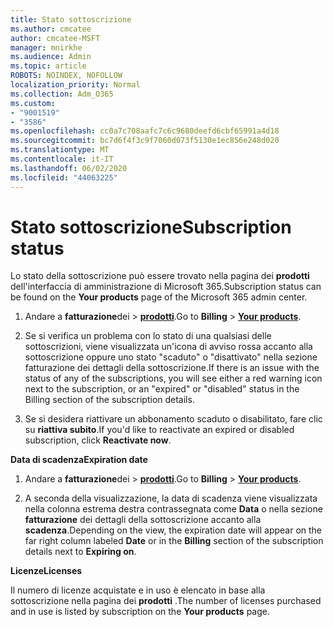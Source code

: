 ```yaml
---
title: Stato sottoscrizione
ms.author: cmcatee
author: cmcatee-MSFT
manager: mnirkhe
ms.audience: Admin
ms.topic: article
ROBOTS: NOINDEX, NOFOLLOW
localization_priority: Normal
ms.collection: Adm_O365
ms.custom:
- "9001519"
- "3586"
ms.openlocfilehash: cc0a7c708aafc7c6c9680deefd6cbf65991a4d18
ms.sourcegitcommit: bc7d6f4f3c9f7060d073f5130e1ec856e248d020
ms.translationtype: MT
ms.contentlocale: it-IT
ms.lasthandoff: 06/02/2020
ms.locfileid: "44063225"
---
```

# <a name="subscription-status"></a><span data-ttu-id="5209b-102">Stato sottoscrizione</span><span class="sxs-lookup"><span data-stu-id="5209b-102">Subscription status</span></span>

<span data-ttu-id="5209b-103">Lo stato della sottoscrizione può essere trovato nella pagina dei **prodotti** dell'interfaccia di amministrazione di Microsoft 365.</span><span class="sxs-lookup"><span data-stu-id="5209b-103">Subscription status can be found on the **Your products** page of the Microsoft 365 admin center.</span></span>

1. <span data-ttu-id="5209b-104">Andare a **fatturazione**dei  >  **[prodotti](https://go.microsoft.com/fwlink/p/?linkid=842054)**.</span><span class="sxs-lookup"><span data-stu-id="5209b-104">Go to **Billing** > **[Your products](https://go.microsoft.com/fwlink/p/?linkid=842054)**.</span></span>

2. <span data-ttu-id="5209b-105">Se si verifica un problema con lo stato di una qualsiasi delle sottoscrizioni, viene visualizzata un'icona di avviso rossa accanto alla sottoscrizione oppure uno stato "scaduto" o "disattivato" nella sezione fatturazione dei dettagli della sottoscrizione.</span><span class="sxs-lookup"><span data-stu-id="5209b-105">If there is an issue with the status of any of the subscriptions, you will see either a red warning icon next to the subscription, or an "expired" or "disabled" status in the Billing section of the subscription details.</span></span>

3. <span data-ttu-id="5209b-106">Se si desidera riattivare un abbonamento scaduto o disabilitato, fare clic su **riattiva subito**.</span><span class="sxs-lookup"><span data-stu-id="5209b-106">If you'd like to reactivate an expired or disabled subscription, click **Reactivate now**.</span></span>

<span data-ttu-id="5209b-107">**Data di scadenza**</span><span class="sxs-lookup"><span data-stu-id="5209b-107">**Expiration date**</span></span>

1. <span data-ttu-id="5209b-108">Andare a **fatturazione**dei  >  **[prodotti](https://go.microsoft.com/fwlink/p/?linkid=842054)**.</span><span class="sxs-lookup"><span data-stu-id="5209b-108">Go to **Billing** > **[Your products](https://go.microsoft.com/fwlink/p/?linkid=842054)**.</span></span>

2. <span data-ttu-id="5209b-109">A seconda della visualizzazione, la data di scadenza viene visualizzata nella colonna estrema destra contrassegnata come **Data** o nella sezione **fatturazione** dei dettagli della sottoscrizione accanto alla **scadenza**.</span><span class="sxs-lookup"><span data-stu-id="5209b-109">Depending on the view, the expiration date will appear on the far right column labeled **Date** or in the **Billing** section of the subscription details next to **Expiring on**.</span></span>

<span data-ttu-id="5209b-110">**Licenze**</span><span class="sxs-lookup"><span data-stu-id="5209b-110">**Licenses**</span></span>

<span data-ttu-id="5209b-111">Il numero di licenze acquistate e in uso è elencato in base alla sottoscrizione nella pagina dei **prodotti** .</span><span class="sxs-lookup"><span data-stu-id="5209b-111">The number of licenses purchased and in use is listed by subscription on the **Your products** page.</span></span>

